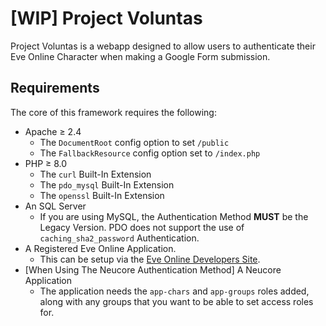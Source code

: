# [WIP] Project Voluntas

Project Voluntas is a webapp designed to allow users to authenticate their Eve Online Character when making a Google Form submission. 

## Requirements

The core of this framework requires the following: 

* Apache ≥ 2.4
  * The `DocumentRoot` config option to set `/public`
  * The `FallbackResource` config option set to `/index.php`
* PHP ≥ 8.0
  * The `curl` Built-In Extension
  * The `pdo_mysql` Built-In Extension
  * The `openssl` Built-In Extension
* An SQL Server
  * If you are using MySQL, the Authentication Method **MUST** be the Legacy Version. PDO does not support the use of `caching_sha2_password` Authentication. 
* A Registered Eve Online Application. 
  * This can be setup via the [Eve Online Developers Site](https://developers.eveonline.com/).
* [When Using The Neucore Authentication Method] A Neucore Application
  * The application needs the `app-chars` and `app-groups` roles added, along with any groups that you want to be able to set access roles for.

